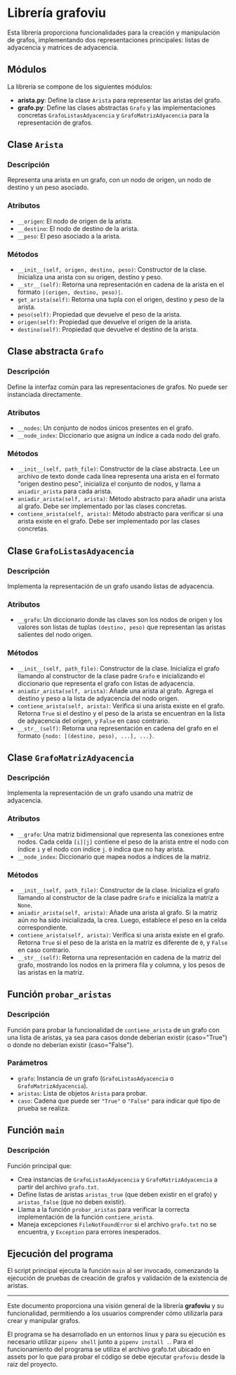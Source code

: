 # Librería grafoviu

Esta librería proporciona funcionalidades para la creación y manipulación de grafos, implementando dos representaciones principales: listas de adyacencia y matrices de adyacencia.

## Módulos

La librería se compone de los siguientes módulos:

- **arista.py**: Define la clase `Arista` para representar las aristas del grafo.
- **grafo.py**: Define las clases abstractas `Grafo` y las implementaciones concretas `GrafoListasAdyacencia` y `GrafoMatrizAdyacencia` para la representación de grafos.

## Clase `Arista`

### Descripción
Representa una arista en un grafo, con un nodo de origen, un nodo de destino y un peso asociado.

### Atributos

- `__origen`: El nodo de origen de la arista.
- `__destino`: El nodo de destino de la arista.
- `__peso`: El peso asociado a la arista.

### Métodos

- `__init__(self, origen, destino, peso)`: Constructor de la clase. Inicializa una arista con su origen, destino y peso.
- `__str__(self)`: Retorna una representación en cadena de la arista en el formato `|(origen, destino, peso)|`.
- `get_arista(self)`: Retorna una tupla con el origen, destino y peso de la arista.
- `peso(self)`: Propiedad que devuelve el peso de la arista.
- `origen(self)`: Propiedad que devuelve el origen de la arista.
- `destino(self)`: Propiedad que devuelve el destino de la arista.

## Clase abstracta `Grafo`

### Descripción
Define la interfaz común para las representaciones de grafos. No puede ser instanciada directamente.

### Atributos

- `__nodes`: Un conjunto de nodos únicos presentes en el grafo.
- `__node_index`: Diccionario que asigna un índice a cada nodo del grafo.

### Métodos

- `__init__(self, path_file)`: Constructor de la clase abstracta. Lee un archivo de texto donde cada línea representa una arista en el formato "origen destino peso", inicializa el conjunto de nodos, y llama a `aniadir_arista` para cada arista.
- `aniadir_arista(self, arista)`: Método abstracto para añadir una arista al grafo. Debe ser implementado por las clases concretas.
- `contiene_arista(self, arista)`: Método abstracto para verificar si una arista existe en el grafo. Debe ser implementado por las clases concretas.

## Clase `GrafoListasAdyacencia`

### Descripción
Implementa la representación de un grafo usando listas de adyacencia.

### Atributos

- `__grafo`: Un diccionario donde las claves son los nodos de origen y los valores son listas de tuplas `(destino, peso)` que representan las aristas salientes del nodo origen.

### Métodos

- `__init__(self, path_file)`: Constructor de la clase. Inicializa el grafo llamando al constructor de la clase padre `Grafo` e inicializando el diccionario que representa el grafo con listas de adyacencia.
- `aniadir_arista(self, arista)`: Añade una arista al grafo. Agrega el destino y peso a la lista de adyacencia del nodo origen.
- `contiene_arista(self, arista)`: Verifica si una arista existe en el grafo. Retorna `True` si el destino y el peso de la arista se encuentran en la lista de adyacencia del origen, y `False` en caso contrario.
- `__str__(self)`: Retorna una representación en cadena del grafo en el formato `{nodo: [(destino, peso), ...], ...}`.

## Clase `GrafoMatrizAdyacencia`

### Descripción
Implementa la representación de un grafo usando una matriz de adyacencia.

### Atributos

- `__grafo`: Una matriz bidimensional que representa las conexiones entre nodos. Cada celda `[i][j]` contiene el peso de la arista entre el nodo con índice `i` y el nodo con índice `j`. `0` indica que no hay arista.
- `__node_index`: Diccionario que mapea nodos a índices de la matriz.

### Métodos

- `__init__(self, path_file)`: Constructor de la clase. Inicializa el grafo llamando al constructor de la clase padre `Grafo` e inicializa la matriz a `None`.
- `aniadir_arista(self, arista)`: Añade una arista al grafo. Si la matriz aún no ha sido inicializada, la crea. Luego, establece el peso en la celda correspondiente.
- `contiene_arista(self, arista)`: Verifica si una arista existe en el grafo. Retorna `True` si el peso de la arista en la matriz es diferente de `0`, y `False` en caso contrario.
- `__str__(self)`: Retorna una representación en cadena de la matriz del grafo, mostrando los nodos en la primera fila y columna, y los pesos de las aristas en la matriz.

## Función `probar_aristas`

### Descripción
Función para probar la funcionalidad de `contiene_arista` de un grafo con una lista de aristas, ya sea para casos donde deberían existir (caso="True") o donde no deberían existir (caso="False").

### Parámetros

- `grafo`: Instancia de un grafo (`GrafoListasAdyacencia` o `GrafoMatrizAdyacencia`).
- `aristas`: Lista de objetos `Arista` para probar.
- `caso`: Cadena que puede ser `"True"` o `"False"` para indicar qué tipo de prueba se realiza.

## Función `main`

### Descripción
Función principal que:

- Crea instancias de `GrafoListasAdyacencia` y `GrafoMatrizAdyacencia` a partir del archivo `grafo.txt`.
- Define listas de aristas `aristas_true` (que deben existir en el grafo) y `aristas_false` (que no deben existir).
- Llama a la función `probar_aristas` para verificar la correcta implementación de la función `contiene_arista`.
- Maneja excepciones `FileNotFoundError` si el archivo `grafo.txt` no se encuentra, y `Exception` para errores inesperados.

## Ejecución del programa

El script principal ejecuta la función `main` al ser invocado, comenzando la ejecución de pruebas de creación de grafos y validación de la existencia de aristas.

---

Este documento proporciona una visión general de la librería **grafoviu** y su funcionalidad, permitiendo a los usuarios comprender cómo utilizarla para crear y manipular grafos.

El programa se ha desarrollado en un entornos linux y para su ejecución es necesario utilizar `pipenv shell` junto a `pipenv install .`. Para el funcionamiento del programa se utiliza el archivo grafo.txt ubicado en assets por lo que para probar el código se debe ejecutar `grafoviu` desde la raiz del proyecto.